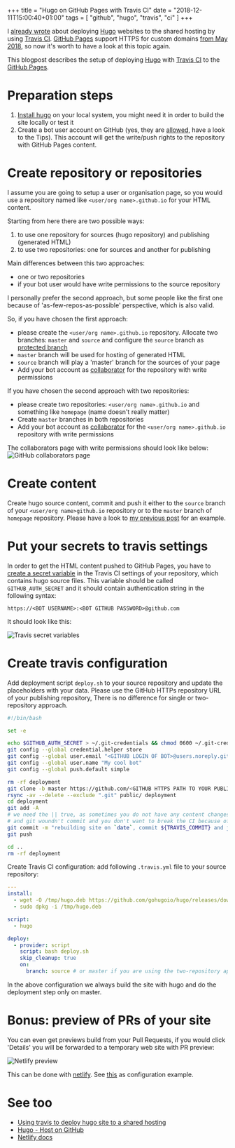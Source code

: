 +++
title = "Hugo on GitHub Pages with Travis CI"
date = "2018-12-11T15:00:40+01:00"
tags = [ "github", "hugo", "travis", "ci" ]
+++

I [already wrote][Using travis to deploy hugo site to a shared hosting] about deploying [Hugo] websites to the shared hosting by using [Travis CI]. [GitHub Pages] support HTTPS for custom domains [from May 2018](https://blog.github.com/2018-05-01-github-pages-custom-domains-https/), so now it's worth to have a look at this topic again.

This blogpost describes the setup of deploying [Hugo] with [Travis CI] to the [GitHub Pages].

<!--more-->

# Preparation steps

1. [Install hugo](https://gohugo.io/getting-started/installing/) on your local system, you might need it in order to build the site locally or test it
1. Create a bot user account on GitHub (yes, they are [allowed](https://help.github.com/articles/differences-between-user-and-organization-accounts/), have a look to the Tips). This account will get the write/push rights to the repository with GitHub Pages content.

# Create repository or repositories

I assume you are going to setup a user or organisation page, so you would use a repository named like `<user/org name>.github.io` for your HTML content.

Starting from here there are two possible ways:

1. to use one repository for sources (hugo repository) and publishing (generated HTML)
1. to use two repositories: one for sources and another for publishing

Main differences between this two approaches:

- one or two repositories
- if your bot user would have write permissions to the source repository

I personally prefer the second approach, but some people like the first one because of 'as-few-repos-as-possible' perspective, which is also valid.

So, if you have chosen the first approach:

- please create the `<user/org name>.github.io` repository. Allocate two branches: `master` and `source` and configure the `source` branch as [protected branch](https://help.github.com/articles/configuring-protected-branches/)
- `master` branch will be used for hosting of generated HTML
- `source` branch will play a 'master' branch for the sources of your page
- Add your bot account as [collaborator] for the repository with write permissions

If you have chosen the second approach with two repositories:

- please create two repositories: `<user/org name>.github.io` and something like `homepage` (name doesn't really matter)
- Create `master` branches in both repositories
- Add your bot account as [collaborator] for the `<user/org name>.github.io` repository with write permissions

The collaborators page with write permissions should look like below:
![GitHub collaborators page](bot-account-credentials.png)

# Create content

Create hugo source content, commit and push it either to the `source` branch of your `<user/org name>github.io` repository or to the `master` branch of `homepage` repository. Please have a look to [my previous post](/post/2017/05/using-travis-to-deploy-hugo-site-to-a-shared-hosting/#add-the-first-content) for an example.

# Put your secrets to travis settings

In order to get the HTML content pushed to GitHub Pages, you have to [create a secret variable](https://docs.travis-ci.com/user/environment-variables/#defining-variables-in-repository-settings) in the Travis CI settings of your repository, which contains hugo source files. This variable should be called `GITHUB_AUTH_SECRET` and it should contain authentication string in the following syntax:

```text
https://<BOT USERNAME>:<BOT GITHUB PASSWORD>@github.com
```

It should look like this:

![Travis secret variables](travis-secret-settings.png)

# Create travis configuration

Add deployment script `deploy.sh` to your source repository and update the placeholders with your data. Please use the GitHub HTTPs repository URL of your publishing repository, There is no difference for single or two-repository approach.

```bash
#!/bin/bash

set -e

echo $GITHUB_AUTH_SECRET > ~/.git-credentials && chmod 0600 ~/.git-credentials
git config --global credential.helper store
git config --global user.email "<GITHUB LOGIN OF BOT>@users.noreply.github.com"
git config --global user.name "My cool bot"
git config --global push.default simple

rm -rf deployment
git clone -b master https://github.com/<GITHUB HTTPS PATH TO YOUR PUBLISHING REPO> deployment
rsync -av --delete --exclude ".git" public/ deployment
cd deployment
git add -A
# we need the || true, as sometimes you do not have any content changes
# and git woundn't commit and you don't want to break the CI because of that
git commit -m "rebuilding site on `date`, commit ${TRAVIS_COMMIT} and job ${TRAVIS_JOB_NUMBER}" || true
git push

cd ..
rm -rf deployment
```

Create Travis CI configuration: add following `.travis.yml` file to your source repository:

```yaml
---
install:
  - wget -O /tmp/hugo.deb https://github.com/gohugoio/hugo/releases/download/v0.52/hugo_0.52_Linux-64bit.deb
  - sudo dpkg -i /tmp/hugo.deb

script:
  - hugo

deploy:
  - provider: script
    script: bash deploy.sh
    skip_cleanup: true
    on:
      branch: source # or master if you are using the two-repository approach
```

In the above configuration we always build the site with hugo and do the deployment step only on master.

# Bonus: preview of PRs of your site

You can even get previews build from your Pull Requests, if you would click 'Details' you will be forwarded to a temporary web site with PR preview:

![Netlify preview](netlify.png)

This can be done with [netlify](https://www.netlify.com). See [this](https://github.com/dev-sec/dev-sec.github.io/blob/8a1fee630eeb281d0c1305010617daaae8dc02be/netlify.toml) as configuration example.

# See too

- [Using travis to deploy hugo site to a shared hosting]
- [Hugo - Host on GitHub](https://gohugo.io/hosting-and-deployment/hosting-on-github/)
- [Netlify docs](https://www.netlify.com/docs/)

[collaborator]: https://help.github.com/articles/inviting-collaborators-to-a-personal-repository/
[GitHub Pages]: https://pages.github.com/
[Hugo]: https://gohugo.io/
[Travis CI]: http://travis-ci.org/
[Using travis to deploy hugo site to a shared hosting]: /post/2017/05/using-travis-to-deploy-hugo-site-to-a-shared-hosting/
